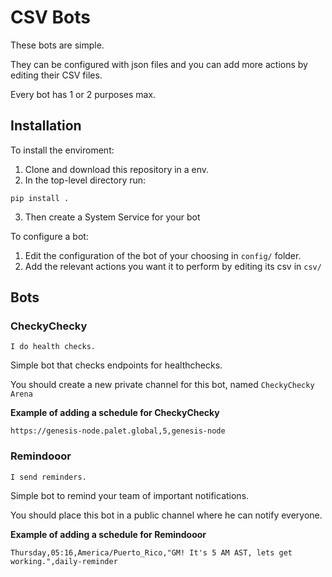# CSV Bots

These bots are simple. 

They can be configured with json files and you can add more actions by editing their CSV files.

Every bot has 1 or 2 purposes max.

## Installation

To install the enviroment:

1. Clone and download this repository in a env.
2. In the top-level directory run:
```shell
pip install .
```
3. Then create a System Service for your bot

To configure a bot:

1. Edit the configuration of the bot of your choosing in `config/` folder.
2. Add the relevant actions you want it to perform by editing its csv in `csv/`

## Bots

### CheckyChecky

`I do health checks.`

Simple bot that checks endpoints for healthchecks.

You should create a new private channel for this bot, named `CheckyChecky Arena`

**Example of adding a schedule for CheckyChecky**

```csv
https://genesis-node.palet.global,5,genesis-node
```

### Remindooor

`I send reminders.`

Simple bot to remind your team of important notifications.

You should place this bot in a public channel where he can notify everyone.

**Example of adding a schedule for Remindooor**

```csv
Thursday,05:16,America/Puerto_Rico,"GM! It's 5 AM AST, lets get working.",daily-reminder
```